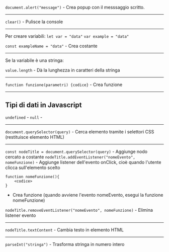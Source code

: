 <!-- @format -->

`document.alert("message")` - Crea popup con il messsaggio scritto.

---

`clear()` - Pulisce la console

---

Per creare variabili:
`let var = "data"`
`var example = "data"`

`const exampleName = "data"` - Crea costante

---

Se la variabile è una stringa:

`value.length` - Dà la lunghezza in caratteri della stringa

---

`function funzione(parametri) {codice}` - Crea funzione

---

## Tipi di dati in Javascript

`undefined` -
`null` -

---

`document.querySelector(query)` - Cerca elemento tramite i selettori CSS (restituisce elemento HTML)

---

`const nodeTitle = document.querySelector(query)` - Aggiunge nodo cercato a costante
`nodeTitle.addEventListener("nomeEvento", nomeFunzione)` - Aggiunge listener dell'evento onClick, cioè quando l'utente clicca sull'elemento scelto

```
function nomeFunzione(){
    <codice>
}
```

- Crea funzione (quando avviene l'evento nomeEvento, esegui la funzione nomeFunzione)

`nodeTitle.removeEventListener("nomeEvento", nomeFunzione)` - Elimina listener evento

---

`nodeTitle.textContent` - Cambia testo in elemento HTML

---

`parseInt("stringa")` - Trasforma stringa in numero intero
